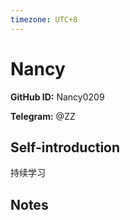 ```yaml
---
timezone: UTC+8
---
```


# Nancy

**GitHub ID:** Nancy0209

**Telegram:** @ZZ

## Self-introduction

持续学习

## Notes

<!-- Content_START -->


<!-- Content_END -->
